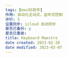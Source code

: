 ```yaml
---
tags: [macOS软件]
作用: 自动化主动式，监听式控制
评价: 5
设置同步: icloud 自动同步
是否已备份: y
是否已重装:
title: Keyboard Maestro
date created: 2023-02-28
date modified: 2023-03-07
---
```

